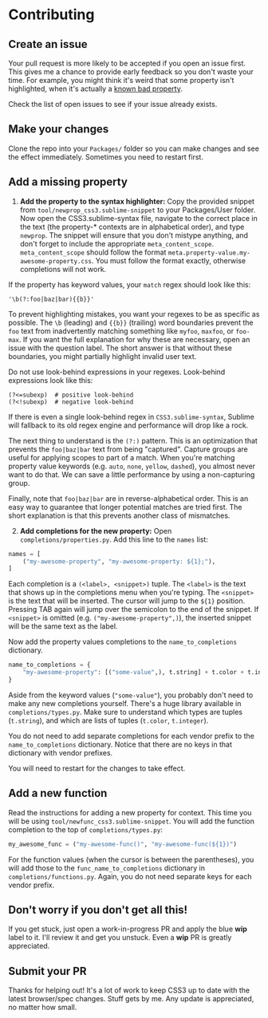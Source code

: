 # Contributing

## Create an issue

Your pull request is more likely to be accepted if you open an issue first. This
gives me a chance to provide early feedback so you don't waste your time. For
example, you might think it's weird that some property isn't highlighted, when
it's actually a [known bad property](https://gist.github.com/ryboe/bb95223148e486acbe7a).

Check the list of open issues to see if your issue already exists.

## Make your changes

Clone the repo into your `Packages/` folder so you can make changes and see the
effect immediately. Sometimes you need to restart first.

## Add a missing property

1) **Add the property to the syntax highlighter:** Copy the provided snippet
from `tool/newprop_css3.sublime-snippet` to your Packages/User folder. Now open
the CSS3.sublime-syntax file, navigate to the correct place in the text (the
property-* contexts are in alphabetical order), and type `newprop`. The snippet
will ensure that you don't mistype anything, and don't forget to include the
appropriate `meta_content_scope`. `meta_content_scope` should follow the format
`meta.property-value.my-awesome-property.css`. You must follow the format
exactly, otherwise completions will not work.

If the property has keyword values, your `match` regex should look like this:

```
'\b(?:foo|baz|bar){{b}}'
```

To prevent highlighting mistakes, you want your regexes to be as specific as
possible. The `\b` (leading) and `{{b}}` (trailing) word boundaries prevent the
`foo` text from inadvertently matching something like `myfoo`, `maxfoo`, or
`foo-max`. If you want the full explanation for why these are necessary, open
an issue with the question label. The short answer is that without these
boundaries, you might partially highlight invalid user text.

Do not use look-behind expressions in your regexes. Look-behind expressions look
like this:

```
(?<=subexp)  # positive look-behind
(?<!subexp)  # negative look-behind
```

If there is even a single look-behind regex in `CSS3.sublime-syntax`, Sublime
will fallback to its old regex engine and performance will drop like a rock.

The next thing to understand is the `(?:)` pattern. This is an optimization that
prevents the `foo|baz|bar` text from being "captured". Capture groups are useful
for applying scopes to part of a match. When you're matching property value
keywords (e.g. `auto`, `none`, `yellow`, `dashed`), you almost never want
to do that. We can save a little performance by using a non-capturing group.

Finally, note that `foo|baz|bar` are in reverse-alphabetical order. This is an
easy way to guarantee that longer potential matches are tried first. The short
explanation is that this prevents another class of mismatches.

2) **Add completions for the new property:** Open `completions/properties.py`.
Add this line to the `names` list:

```py
names = [
    ("my-awesome-property", "my-awesome-property: ${1};"),
]
```

Each completion is a `(<label>, <snippet>)` tuple. The `<label>` is the text
that shows up in the completions menu when you're typing. The `<snippet>` is the
text that will be inserted. The cursor will jump to the `${1}` position.
Pressing TAB again will jump over the semicolon to the end of the snippet. If
`<snippet>` is omitted (e.g. `("my-awesome-property",)`), the inserted snippet
will be the same text as the label.

Now add the property values completions to the `name_to_completions` dictionary.

```py
name_to_completions = {
    "my-awesome-property": [("some-value",), t.string] + t.color + t.integer,
}
```

Aside from the keyword values (`"some-value"`), you probably don't need to make
any new completions yourself. There's a huge library available in
`completions/types.py`. Make sure to understand which types are tuples
(`t.string`), and which are lists of tuples (`t.color`, `t.integer`).

You do not need to add separate completions for each vendor prefix to the
`name_to_completions` dictionary. Notice that there are no keys in that
dictionary with vendor prefixes.

You will need to restart for the changes to take effect.

## Add a new function

Read the instructions for adding a new property for context. This time you will
be using `tool/newfunc_css3.sublime-snippet`. You will add the function
completion to the top of `completions/types.py`:

```py
my_awesome_func = ("my-awesome-func()", "my-awesome-func(${1})")
```

For the function values (when the cursor is between the parentheses), you will
add those to the `func_name_to_completions` dictionary in
`completions/functions.py`. Again, you do not need separate keys for each
vendor prefix.

## Don't worry if you don't get all this!

If you get stuck, just open a work-in-progress PR and apply the blue **wip**
label to it. I'll review it and get you unstuck. Even a **wip** PR is greatly
appreciated.

## Submit your PR

Thanks for helping out! It's a lot of work to keep CSS3 up to date with the
latest browser/spec changes. Stuff gets by me. Any update is appreciated, no
matter how small.

